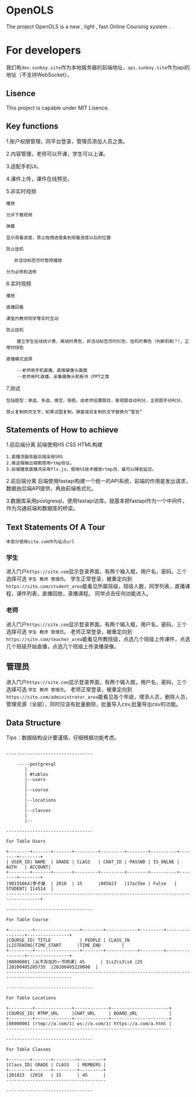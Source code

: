 # OpenOLS

The project OpenOLS is a new , light , fast Online Coursing system .

# For developers

我们有`dev.sunboy.site`作为本地服务器的前端地址，`api.sunboy.site`作为api的地址（不支持WebSocket）。

## Lisence 

This project is capable under MIT Lisence.

## Key functions

1.账户权限管理，同平台登录，管理员添加人员之类。

2.内容管理，老师可以开课，学生可以上课。

3.适配手机UI。

4.课件上传，课件在线预览。

5.非实时视频

    播放

    允许下载视频

    弹幕

    显示观看进度，禁止拖拽进度条到观看进度以后的位置

    防止挂机
       
       非活动标签页时暂停播放
       
    分为必修和选修

6.实时视频

    播放

    直播回看  

    课堂内教师同学等实时互动
    
    防止挂机
    
        建立学生在线统计表，离线时黑色，非活动标签页时红色，挂机时黄色（判断机制？），正常时绿色

    直播模式选择

        --老师用手机直播，直推摄像头画面
        --老师用PC直播，采集摄像头和板书（PPT之类
        
7.测试

    包括题型：单选，多选，填空，简答。由老师设置题目，客观题自动判分，主观题手动判分。

    禁止复制网页文字，如果试图复制，弹窗或将复制的文字替换为“警告”

## Statements of How to achieve

1.前后端分离 前端使用H5 CSS HTML构建

    1.直播流服务器后端采用SRS
    2.推送端输出端都使用rtmp协议。
    3.前端播放直播流采用flv.js，使用h5技术播放rtmp流，最可以降低延迟。

2.前后端分离 后端使用fastapi构建一个统一的API系统，前端的作用是发出请求，数据由后端API提供，再由前端格式化。

3.数据库采用postgresql，使用fastapi访库。就基本把fastapi作为一个中间件，作为沟通前端和数据库的桥梁。

## Text Statements Of A Tour 

`本部分使用site.com作为站点url`

### 学生

进入门户`https://site.com`显示登录界面，有两个输入框，用户名，密码，三个选择可选 `学生 教师 管理员`。
学生正常登录，被重定向到`https://site.com/student_area`能看见所属班级，班级人数，同学列表，直播课程，课件列表，直播回放，录播课程。
同学点击任何功能进入。

### 老师

进入门户`https://site.com`显示登录界面，有两个输入框，用户名，密码，三个选择可选 `学生 教师 管理员`。
老师正常登录，被重定向到`https://site.com/teacher_area`能看见所教班级，点选几个班级上传课件，点选几个班级开始直播，点选几个班级上传录播录像。

## 管理员

进入门户`https://site.com`显示登录界面，有两个输入框，用户名，密码，三个选择可选 `学生 教师 管理员`。
老师正常登录，被重定向到`https://site.com/administrator_area`能看见各个年级，增添人员，删除人员，管理资源（全部），同时应该有批量删除，批量导入csv,批量导出csv的功能。


## Data Structure

Tips：数据结构设计要谨慎，仔细根据功能考虑。

```

---------------------------------

    -----postgresql
       | 
       | #tables
       |--users
       |
       |--course
       |
       |--locations
       |
       |--classes
       |
       |--

---------------------------------

For Table Users

+--------+-------+-------+---------+---------+--------+----------+--------+--------+
| USER_ID| NAME  | GRADE | CLASS   | CHAT_ID | PASSWD | IS_ONLNE | AUTH   | ACCOUNT|
+--------+-------+-------+---------+---------+--------+----------+--------+--------+
|90155664|李子豪  | 2018  | 15      |885823   |17ac5be | False   | STUDENT| 114514  |
-----------------------------------------------------------------------------------+

---------------------------------

For Table Course

+---------+-----------------+--------+------------+---------+----------------+----------------+
|COURSE_ID| TITLE           | PEOPLE | CLASS_IN   |LISTENING|TIME_START      |TIME_END        |
+---------+-----------------+--------+------------+---------+----------------+----------------+
|00000001 |从不存在的一节网课| 45      | 1\s2\s3\s4 |25      |20200405205735  |20200405220000  |
-----------------------------------------------------------------------------------------------

---------------------------------

For Table Locations

+---------+--------------+-------------+----------------------+
|COURSE_ID| RTMP_URL     |CHAT_URL     | BOARD_URL            | 
+---------+--------------+-------------+----------------------+
|00000001 |rtmp://a.com/1| ws://a.com/1| https://a.com/a.html |
---------------------------------------------------------------

---------------------------------

For Table Classes

+--------+-------+---------+---------+
|Class_ID| GRADE | CLASS   | MEMBERS |
+--------+-------+---------+---------+
|201815  |2018   | 15      | 45      |
--------------------------------------

---------------------------------

```
